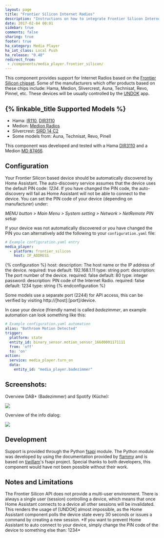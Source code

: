 ```yaml
---
layout: page
title: "Frontier Silicon Internet Radios"
description: "Instructions on how to integrate Frontier Silicon Internet Radios into Home Assistant."
date: 2017-02-04 00:01
sidebar: true
comments: false
sharing: true
footer: true
ha_category: Media Player
ha_iot_class: Local Push
ha_release: "0.40"
redirect_from:
 - /components/media_player.frontier_silicon/
---
```


This component provides support for Internet Radios based on the [Frontier Silicon chipset]. Some of the manufacturers which offer products based on these chips include: Hama, Medion, Slivercrest, Auna, Technisat, Revo, Pinnel, etc. These devices will be usually controlled by the [UNDOK] app.

## {% linkable_title Supported Models %}
* Hama: [IR110], [DIR3110]
* Medion: [Medion Radios]
* Silvercrest: [SIRD 14 C2]
* Some models from: Auna, Technisat, Revo, Pinell

This component was developed and tested with a Hama [DIR3110] and a Medion [MD 87466].

## Configuration

Your Frontier Silicon based device should be automatically discovered by Home Assistant. The auto-discovery service assumes that the device uses the default PIN code: *1234*. If you have changed the PIN code, the auto-discovery will fail as Home Assistant will not be able to connect to the device. You can set the PIN code of your device (depending on manufacturer) under:

*MENU button > Main Menu > System setting > Network > NetRemote PIN setup*

If your device was not automatically discovered or you have changed the PIN you can alternatively add the following to your `configuration.yaml` file:

```yaml
# Example configuration.yaml entry
media_player:
  - platform: frontier_silicon
    host: IP_ADDRESS
```

{% configuration %}
host:
  description: The host name or the IP address of the device.
  required: true
  default: 192.168.1.11
  type: string
port:
  description: The port number of the device.
  required: false
  default: 80
  type: integer
password:
  description: PIN code of the Internet Radio.
  required: false
  default: 1234
  type: string
{% endconfiguration %}

Some models use a separate port (2244) for API access, this can be verified by visiting http://[host]:[port]/device.

In case your device (friendly name) is called *badezimmer*, an example automation can look something like this:

```yaml
# Example configuration.yaml automation
alias: "Bathroom Motion Detected"
trigger:
  platform: state
  entity_id: binary_sensor.motion_sensor_166d0001171111
  from: 'off'
  to: 'on'
action:
  service: media_player.turn_on
  data:
    entity_id: "media_player.badezimmer"
```

## Screenshots:
Overview DAB+ (Badezimmer) and Spotify (Küche):
<p class='img'>
<img src='/images/screenshots/frontier_silicon_overview.png' />
</p>

Overview of the info dialog:
<p class='img'>
<img src='/images/screenshots/frontier_silicon_info_dialog.png' />
</p>

## Development

Support is provided through the Python [fsapi] module. The Python module was developed by using the documentation provided by [flammy] and
is based on [tiwillam]'s fsapi project. Special thanks to both developers, this component would have not been possible without their work.

## Notes and Limitations

<p class='note warning'>
The Frontier Silicon API does not provide a multi-user environment. There is always a single user (session) controlling a device, which means that once Home Assistant connects to a device all other sessions will be invalidated. This renders the usage of [UNDOK] almost impossible, as the Home Assistant component polls the device state every 30 seconds or issues a command by creating a new session.
*If you want to prevent Home Assistant to auto connect to your device, simply change the PIN code of the device to something else than: 1234*
</p>

[Frontier Silicon chipset]: http://www.frontier-silicon.com/digital-radio-solutions
[Medion Radios]: http://internetradio.medion.com/
[IR110]: https://www.hama.com/00054823/hama-ir110-internet-radio-internet-radio-multi-room-app-control
[DIR3110]: https://www.hama.com/00054824/hama-digitalradio-dir3110-internetradio-dab+-fm-multiroom-app-steuerung
[MD 87466]: https://www.medion.com/de/shop/internet-dab-radios-medion-kuechen-internetradio-medion-p83302-md-87466-50051273a1.html
[SIRD 14 C2]: https://www.lidl.de/de/silvercrest-stereo-internetradio-sird-14-c2/p233545
[fsapi]: https://github.com/zhelev/python-fsapi
[UNDOK]: http://www.frontier-silicon.com/undok
[flammy]: https://github.com/flammy/fsapi/
[tiwillam]: https://github.com/tiwilliam/fsapi
